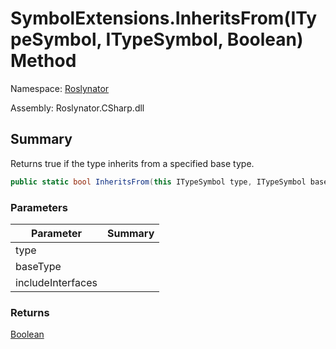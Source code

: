 # SymbolExtensions\.InheritsFrom\(ITypeSymbol, ITypeSymbol, Boolean\) Method

Namespace: [Roslynator](../../README.md)

Assembly: Roslynator\.CSharp\.dll

## Summary

Returns true if the type inherits from a specified base type\.

```csharp
public static bool InheritsFrom(this ITypeSymbol type, ITypeSymbol baseType, bool includeInterfaces = false)
```

### Parameters

| Parameter | Summary |
| --------- | ------- |
| type | |
| baseType | |
| includeInterfaces | |

### Returns

[Boolean](https://docs.microsoft.com/en-us/dotnet/api/system.boolean)




